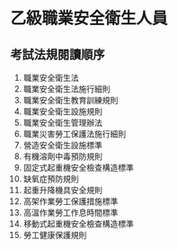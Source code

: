 # 乙級職業安全衛生人員

## 考試法規閱讀順序

1. 職業安全衛生法
2. 職業安全衛生法施行細則
3. 職業安全衛生教育訓練規則
4. 職業安全衛生設施規則
5. 職業安全衛生管理辦法
6. 職業災害勞工保護法施行細則
7. 營造安全衛生設施標準
8. 有機溶劑中毒預防規則
9. 固定式起重機安全檢查構造標準
10. 缺氧症預防規則
11. 起重升降機具安全規則
12. 高架作業勞工保護措施標準
13. 高溫作業勞工作息時間標準
14. 移動式起重機安全檢查構造標準
15. 勞工健康保護規則

